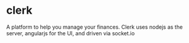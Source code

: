 clerk
=====

A platform to help you manage your finances. Clerk uses nodejs as the server, angularjs for the UI, and driven via socket.io
